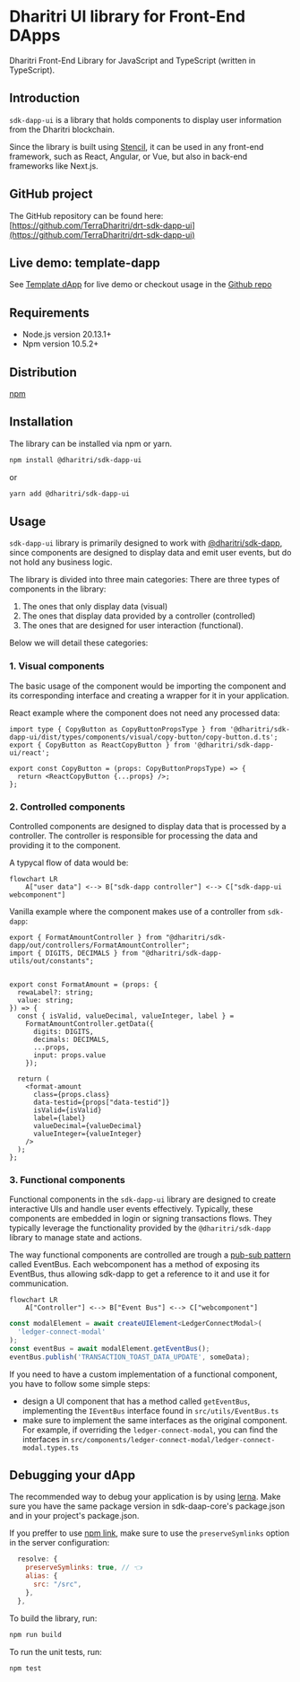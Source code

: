 # Dharitri UI library for Front-End DApps

Dharitri Front-End Library for JavaScript and TypeScript (written in TypeScript).

## Introduction

`sdk-dapp-ui` is a library that holds components to display user information from the Dharitri blockchain.

Since the library is built using [Stencil](https://stenciljs.com/), it can be used in any front-end framework, such as React, Angular, or Vue, but also in back-end frameworks like Next.js.

## GitHub project
The GitHub repository can be found here: [https://github.com/TerraDharitri/drt-sdk-dapp-ui](https://github.com/TerraDharitri/drt-sdk-dapp-ui)

## Live demo: template-dapp
See [Template dApp](https://template-dapp.dharitri.org/) for live demo or checkout usage in the [Github repo](https://github.com/TerraDharitri/drt-template-dapp)


## Requirements
- Node.js version 20.13.1+
- Npm version 10.5.2+

## Distribution

[npm](https://www.npmjs.com/package/@dharitri/sdk-dapp-ui)

## Installation

The library can be installed via npm or yarn.

```bash
npm install @dharitri/sdk-dapp-ui
```

or

```bash
yarn add @dharitri/sdk-dapp-ui
```

## Usage

`sdk-dapp-ui` library is primarily designed to work with [@dharitri/sdk-dapp](https://www.npmjs.com/package/@dharitri/sdk-dapp), since components are designed to display data and emit user events, but do not hold any business logic.

The library is divided into three main categories:
There are three types of components in the library: 
1. The ones that only display data (visual) 
2. The ones that display data provided by a controller (controlled)
3. The ones that are designed for user interaction (functional). 

Below we will detail these categories:

### 1. Visual components

The basic usage of the component would be importing the component and its corresponding interface and creating a wrapper for it in your application.

React example where the component does not need any processed data:

```tsx
import type { CopyButton as CopyButtonPropsType } from '@dharitri/sdk-dapp-ui/dist/types/components/visual/copy-button/copy-button.d.ts';
export { CopyButton as ReactCopyButton } from '@dharitri/sdk-dapp-ui/react';

export const CopyButton = (props: CopyButtonPropsType) => {
  return <ReactCopyButton {...props} />;
};
```

### 2. Controlled components

Controlled components are designed to display data that is processed by a controller. The controller is responsible for processing the data and providing it to the component.

A typycal flow of data would be:

```mermaid
flowchart LR
    A["user data"] <--> B["sdk-dapp controller"] <--> C["sdk-dapp-ui webcomponent"]
```

Vanilla example where the component makes use of a controller from `sdk-dapp`:

```tsx
export { FormatAmountController } from "@dharitri/sdk-dapp/out/controllers/FormatAmountController";
import { DIGITS, DECIMALS } from "@dharitri/sdk-dapp-utils/out/constants";


export const FormatAmount = (props: {
  rewaLabel?: string;
  value: string;
}) => {
  const { isValid, valueDecimal, valueInteger, label } =
    FormatAmountController.getData({
      digits: DIGITS,
      decimals: DECIMALS,
      ...props,
      input: props.value
    });

  return (
    <format-amount
      class={props.class}
      data-testid={props["data-testid"]}
      isValid={isValid}
      label={label}
      valueDecimal={valueDecimal}
      valueInteger={valueInteger}
    />
  );
};
```


### 3. Functional components

Functional components in the `sdk-dapp-ui` library are designed to create interactive UIs and handle user events effectively. Typically, these components are embedded in login or signing transactions flows. They typically leverage the functionality provided by the `@dharitri/sdk-dapp` library to manage state and actions.

The way functional components are controlled are trough a [pub-sub pattern](https://en.wikipedia.org/wiki/Publish%E2%80%93subscribe_pattern) called EventBus. Each webcomponent has a method of exposing its EventBus, thus allowing sdk-dapp to get a reference to it and use it for communication.

```mermaid
flowchart LR
    A["Controller"] <--> B["Event Bus"] <--> C["webcomponent"]
```

```typescript
const modalElement = await createUIElement<LedgerConnectModal>(
  'ledger-connect-modal'
);
const eventBus = await modalElement.getEventBus();
eventBus.publish('TRANSACTION_TOAST_DATA_UPDATE', someData);
```

If you need to have a custom implementation of a functional component, you have to follow some simple steps:

- design a UI component that has a method called `getEventBus`, implementing the `IEventBus` interface found in `src/utils/EventBus.ts`
- make sure to implement the same interfaces as the original component. For example, if overriding the `ledger-connect-modal`, you can find the interfaces in `src/components/ledger-connect-modal/ledger-connect-modal.types.ts`

## Debugging your dApp

The recommended way to debug your application is by using [lerna](https://lerna.js.org/). Make sure you have the same package version in sdk-daap-core's package.json and in your project's package.json.

If you preffer to use [npm link](https://docs.npmjs.com/cli/v11/commands/npm-link), make sure to use the `preserveSymlinks` option in the server configuration:

```js
  resolve: {
    preserveSymlinks: true, // 👈
    alias: {
      src: "/src",
    },
  },
```

To build the library, run:

```bash
npm run build
```

To run the unit tests, run:

```bash
npm test
```

